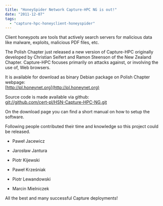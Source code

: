 ```yaml
---
title: "HoneySpider Network Capture-HPC NG is out!"
date: "2011-12-07"
tags: 
  - "capture-hpc-honeyclient-honeyspider"
---
```


Client honeypots are tools that actively search servers for malicious data like malware, exploits, malicious PDF files, etc.  
  
The Polish Chapter just released a new version of Capture-HPC originally developed by Christian Seifert and Ramon Steenson of the New Zealand Chapter. Capture-HPC focuses primarily on attacks against, or involving the use of, Web browsers.  
  
It is available for download as binary Debian package on Polish Chapter webpage:  
[http://pl.honeynet.org](http://pl.honeynet.org)  
  
Source code is made available via github:  
[git://github.com/cert-pl/HSN-Capture-HPC-NG.git](git://github.com/cert-pl/HSN-Capture-HPC-NG.git)  
  
On the download page you can find a short manual on how to setup the software.  
  
Following people contributed their time and knowledge so this project could be released.  

  
- Paweł Jacewicz
  
- Jarosław Jantura
  
- Piotr Kijewski
  
- Paweł Krześniak
  
- Piotr Lewandowski
  
- Marcin Mielniczek
  

  
  
All the best and many successful Capture deployments!
